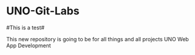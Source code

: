 # UNO-Git-Labs

#This is a test#


This new repository is going to be for all things and all projects UNO Web App Development
